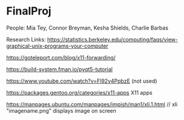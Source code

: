 # FinalProj

People: Mia Tey, Connor Breyman, Kesha Shields, Charlie Barbas 

Research Links:
https://statistics.berkeley.edu/computing/faqs/view-graphical-unix-programs-your-computer

https://goteleport.com/blog/x11-forwarding/


https://build-system.fman.io/pyqt5-tutorial

https://www.youtube.com/watch?v=Fl92v4PpbzE (not used)


https://packages.gentoo.org/categories/x11-apps X11 apps

https://manpages.ubuntu.com/manpages/impish/man1/xli.1.html // xli "imagename.png" displays image on screen
